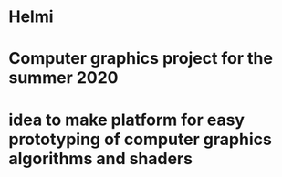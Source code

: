 # Helmi

# Computer graphics project for the summer 2020
# idea to make platform for easy prototyping of computer graphics algorithms and shaders 
